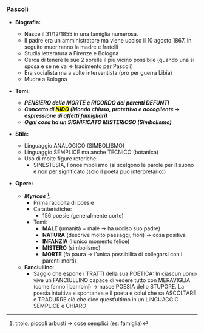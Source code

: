 ### Pascoli
- **Biografia:**
    - Nasce il 31/12/1855 in una famiglia numerosa. 
    - Il padre era un amministratore ma viene ucciso il 10 agosto 1867. In seguito muoriranno la madre e fratelli
    - Studia letteratura a Firenze e Bologna 
    - Cerca di tenere le sue 2 sorelle il più vicino possibile (quando una si sposa e se ne va ${\to}$ tradimento per Pascoli)
    - Era socialista ma a volte interventista (pro per guerra Libia)
    - Muore a Bologna
- **Temi:**
    - ***PENSIERO della MORTE e RICORDO dei parenti DEFUNTI***
    - ***Concetto di <mark>NIDO</mark> (Mondo chiuso, protettivo e accogliente → espressione di affetti famigliari)***
    - ***Ogni cosa ha un SIGNIFICATO MISTERIOSO (Simbolismo)***

- **Stile:**
    - Linguaggio ANALOGICO (SIMBOLISMO)
    - Linguaggio SEMPLICE ma anche TECNICO (botanica)
    - Uso di molte figure retoriche:
        - SINESTESIA, Fonosimbolismo (si scelgono le parole per il suono e non per significato (solo il poeta può interpretarlo))

- **Opere:**
    - ***Myricae [^1]***:
        - Prima raccolta di poesie 
        - Caratteristiche:
            - 156 poesie (generalmente corte)
        - Temi:
            - **MALE** (umanità = male → ha ucciso suo padre)
            - **NATURA** (descrive molto paesaggi, fiori) → cosa positiva
            - **INFANZIA** (l’unico momento felice)
            - **MISTERO** (simbolismo)
            - **MORTE** (fa paura ${\to}$ l’unica possibilità di collegarsi con i parenti morti)
    - **Fanciullino**:
        - Saggio che espone i TRATTI della sua POETICA:
         In ciascun uomo vive un FANCIULLINO capace di vedere tutto con MERAVIGLIA (come fanno i bambini) ${\to}$ nasce POESIA dello STUPORE. 
         La poesia intuitiva e spontanea e il poeta è colui che sa ASCOLTARE e TRADURRE ciò che dice quest’ultimo in un LINGUAGGIO SEMPLICE e CHIARO 

[^1]: titolo: piccoli arbusti → cose semplici (es: famiglia)